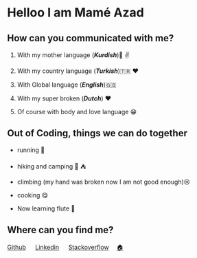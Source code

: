# Helloo  I am Mamé Azad

## How can you communicated with me?

1. With my mother language (**_Kurdish_**):revolving_hearts: :v:  

2. With my country language (**_Turkish_**):tr: :heart:

3. With Global language (**_English_**):gb:

4. With my super broken (**_Dutch_**) :heart:

5. Of course with body and love language :grin:

## Out of Coding, things  we can do together

- running :runner:

- hiking and camping :walking: :tent:

- climbing (my hand was broken now I am not good enough):cry:

- cooking :yum:

- Now learning flute :see_no_evil:

## Where can you find me?

 [Github](https://github.com/mametur) &emsp; [Linkedin](dd) &emsp;  [Stackoverflow](kk) &emsp;[:house:](https://en.wikipedia.org/wiki/Antwerp)